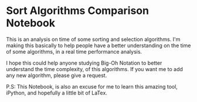 Sort Algorithms Comparison Notebook
=============================

This is an analysis on time of some sorting and selection algorithms. I'm making this basically to help people have a better understanding on the time of some algorithms, in a real time performance analysis.

I hope this could help anyone studying Big-Oh Notation to better understand the time complexity, of this algorithms. If you want me to add any new algorithm, please give a request.

P.S: This Notebook, is also an excuse for me to learn this amazing tool, iPython, and hopefully a little bit of LaTex.